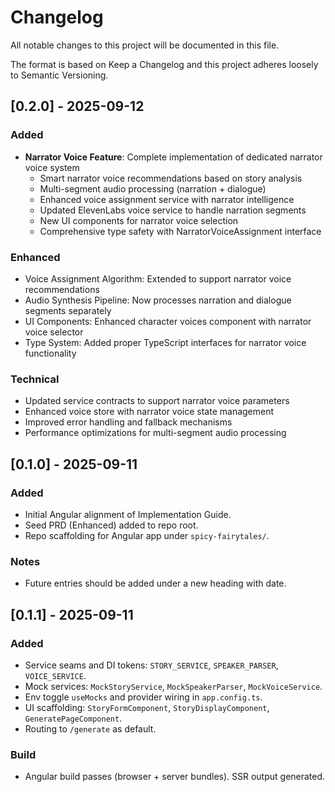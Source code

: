 # Changelog

All notable changes to this project will be documented in this file.

The format is based on Keep a Changelog and this project adheres loosely to Semantic Versioning.

## [0.2.0] - 2025-09-12
### Added
- **Narrator Voice Feature**: Complete implementation of dedicated narrator voice system
  - Smart narrator voice recommendations based on story analysis
  - Multi-segment audio processing (narration + dialogue)
  - Enhanced voice assignment service with narrator intelligence
  - Updated ElevenLabs voice service to handle narration segments
  - New UI components for narrator voice selection
  - Comprehensive type safety with NarratorVoiceAssignment interface

### Enhanced
- Voice Assignment Algorithm: Extended to support narrator voice recommendations
- Audio Synthesis Pipeline: Now processes narration and dialogue segments separately
- UI Components: Enhanced character voices component with narrator voice selector
- Type System: Added proper TypeScript interfaces for narrator voice functionality

### Technical
- Updated service contracts to support narrator voice parameters
- Enhanced voice store with narrator voice state management
- Improved error handling and fallback mechanisms
- Performance optimizations for multi-segment audio processing

## [0.1.0] - 2025-09-11
### Added
- Initial Angular alignment of Implementation Guide.
- Seed PRD (Enhanced) added to repo root.
- Repo scaffolding for Angular app under `spicy-fairytales/`.

### Notes
- Future entries should be added under a new heading with date.

## [0.1.1] - 2025-09-11
### Added
- Service seams and DI tokens: `STORY_SERVICE`, `SPEAKER_PARSER`, `VOICE_SERVICE`.
- Mock services: `MockStoryService`, `MockSpeakerParser`, `MockVoiceService`.
- Env toggle `useMocks` and provider wiring in `app.config.ts`.
- UI scaffolding: `StoryFormComponent`, `StoryDisplayComponent`, `GeneratePageComponent`.
- Routing to `/generate` as default.

### Build
- Angular build passes (browser + server bundles). SSR output generated.
